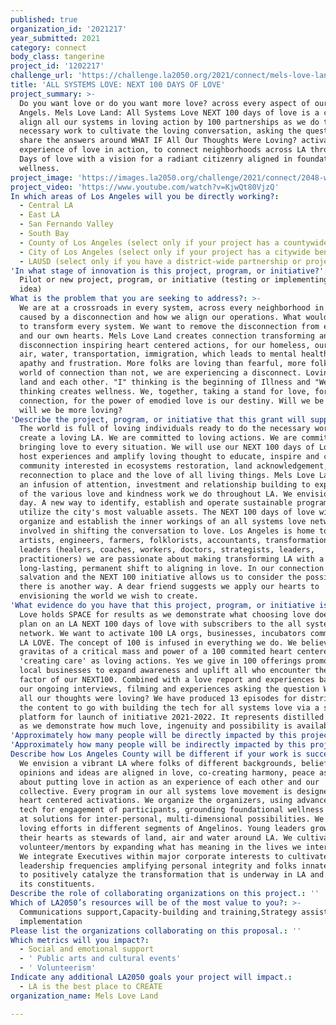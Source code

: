 ```yaml
---
published: true
organization_id: '2021217'
year_submitted: 2021
category: connect
body_class: tangerine
project_id: '1202217'
challenge_url: 'https://challenge.la2050.org/2021/connect/mels-love-land/'
title: 'ALL SYSTEMS LOVE: NEXT 100 DAYS OF LOVE'
project_summary: >-
  Do you want love or do you want more love? across every aspect of our City of
  Angels. Mels Love Land: All Systems Love NEXT 100 days of love is a call to
  align all our systems in loving action by 100 partnerships as we do the
  necessary work to cultivate the loving conversation, asking the question and
  share the answers around WHAT IF All Our Thoughts Were Loving? activating an
  experience of love in action, to connect neighborhoods across LA through 100
  Days of love with a vision for a radiant citizenry aligned in foundational
  wellness.
project_image: 'https://images.la2050.org/challenge/2021/connect/2048-wide/mels-love-land.jpg'
project_video: 'https://www.youtube.com/watch?v=KjwQt80VjzQ'
In which areas of Los Angeles will you be directly working?:
  - Central LA
  - East LA
  - San Fernando Valley
  - South Bay
  - County of Los Angeles (select only if your project has a countywide benefit)
  - City of Los Angeles (select only if your project has a citywide benefit)
  - LAUSD (select only if you have a district-wide partnership or project)
'In what stage of innovation is this project, program, or initiative?': >-
  Pilot or new project, program, or initiative (testing or implementing a new
  idea)
What is the problem that you are seeking to address?: >-
  We are at a crossroads in every system, across every neighborhood in LA,
  caused by a disconnection and how we align our operations. What would it take
  to transform every system. We want to remove the disconnection from each other
  and our own hearts. Mels Love Land creates connection transforming any
  disconnection inspiring heart centered actions, for our homeless, our land,
  air, water, transportation, immigration, which leads to mental health issues,
  apathy and frustration. More folks are loving than fearful, more folks want a
  world of connection than not, we are experiencing a disconnect. Loving our
  land and each other. "I" thinking is the beginning of Illness and "We"
  thinking creates wellness. We, together, taking a stand for love, for
  connection, for the power of emodied love is our destiny. Will we be loving or
  will we be more loving?
'Describe the project, program, or initiative that this grant will support to address the problem identified.': >-
  The world is full of loving individuals ready to do the necessary work to
  create a loving LA. We are committed to loving actions. We are committed to
  bringing love to every situation. We will use our NEXT 100 days of Love to
  host experiences and amplify loving thought to educate, inspire and connect to
  community interested in ecosystems restoration, land acknowledgement, rooted
  reconnection to place and the love of all living things. Mels Love Land needs
  an infusion of attention, investment and relationship building to expand all
  of the various love and kindness work we do throughout LA. We envision a new
  day. A new way to identify, establish and operate sustainable programs that
  utilize the city's most valuable assets. The NEXT 100 days of love will host,
  organize and establish the inner workings of an all systems love network,
  involved in shifting the conversation to love. Los Angeles is home to so many
  artists, engineers, farmers, folklorists, accountants, transformational
  leaders (healers, coaches, workers, doctors, strategists, leaders,
  practitioners) we are passionate about making transforming LA with a
  long-lasting, permanent shift to aligning in love. In our connection is our
  salvation and the NEXT 100 initiative allows us to consider the possibility
  there is another way. A dear friend suggests we apply our hearts to
  envisioning the world we wish to create.
'What evidence do you have that this project, program, or initiative is or will be successful, and how will you define and measure success?': >-
  Love holds SPACE for results as we demonstrate what choosing love does. We
  plan on an LA NEXT 100 days of love with subscribers to the all systems love
  network. We want to activate 100 LA orgs, businesses, incubators committed to
  LA LOVE. The concept of 100 is infused in everything we do. We believe in the
  gravitas of a critical mass and power of a 100 commited heart centered folks
  'creating care' as loving actions. Yes we give in 100 offerings promoting
  local businesses to expand awareness and uplift all who encounter the love
  factor of our NEXT100. Combined with a love report and experiences based on
  our ongoing interviews, filming and experiences asking the question WHAT IF
  all our thoughts were loving? We have produced 13 episodes for distribution as
  the content to go with building the tech for all systems love via a streaming
  platform for launch of initiative 2021-2022. It represents distilled wisdom,
  as we demonstrate how much love, ingenuity and possibility is available in LA.
'Approximately how many people will be directly impacted by this project, program, or initiative?': '3500'
'Approximately how many people will be indirectly impacted by this project, program, or initiative?': '125000'
Describe how Los Angeles County will be different if your work is successful.: >-
  We envision a vibrant LA where folks of different backgrounds, beliefs,
  opinions and ideas are aligned in love, co-creating harmony, peace as we go
  about putting love in action as an experience of each other and our
  collective. Every program in our all systems love movement is designed as
  heart centered activations. We organize the organizers, using advanced loving
  tech for engagement of participants, grounding foundational wellness to arrive
  at solutions for inter-personal, multi-dimensional possibilities. We use our
  loving efforts in different segments of Angelinos. Young leaders growing into
  their hearts as stewards of land, air and water around LA. We cultivate
  volunteer/mentors by expanding what has meaning in the lives we interact with.
  We integrate Executives within major corporate interests to cultivate
  leadership frequencies amplifying personal integrity and folks innate ability
  to positively catalyze the transformation that is underway in LA and all of
  its constituents.
Describe the role of collaborating organizations on this project.: ''
Which of LA2050’s resources will be of the most value to you?: >-
  Communications support,Capacity-building and training,Strategy assistance and
  implementation
Please list the organizations collaborating on this proposal.: ''
Which metrics will you impact?:
  - Social and emotional support
  - ' Public arts and cultural events'
  - ' Volunteerism'
Indicate any additional LA2050 goals your project will impact.:
  - LA is the best place to CREATE
organization_name: Mels Love Land

---
```

